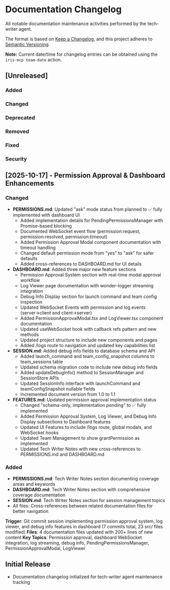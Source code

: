 # Documentation Changelog

All notable documentation maintenance activities performed by the tech-writer agent.

The format is based on [Keep a Changelog](https://keepachangelog.com/en/1.1.0/),
and this project adheres to [Semantic Versioning](https://semver.org/spec/v2.0.0.html).

**Note:** Current date/time for changelog entries can be obtained using the `iris-mcp team-date` action.

## [Unreleased]

### Added
### Changed
### Deprecated
### Removed
### Fixed
### Security

## [2025-10-17] - Permission Approval & Dashboard Enhancements

### Changed
- **PERMISSIONS.md**: Updated "ask" mode status from planned to ✅ fully implemented with dashboard UI
  - Added implementation details for PendingPermissionsManager with Promise-based blocking
  - Documented WebSocket event flow (permission:request, permission:resolved, permission:timeout)
  - Added Permission Approval Modal component documentation with timeout handling
  - Changed default permission mode from "yes" to "ask" for safer defaults
  - Added cross-references to DASHBOARD.md for UI details
- **DASHBOARD.md**: Added three major new feature sections
  - Permission Approval System section with real-time modal approval workflow
  - Log Viewer page documentation with wonder-logger streaming integration
  - Debug Info Display section for launch command and team config inspection
  - Updated WebSocket Events with permission and log events (server→client and client→server)
  - Added PermissionApprovalModal.tsx and LogViewer.tsx component documentation
  - Updated useWebSocket hook with callback refs pattern and new methods
  - Updated project structure to include new components and pages
  - Added /logs route to navigation and updated key capabilities list
- **SESSION.md**: Added debug info fields to database schema and API
  - Added launch_command and team_config_snapshot columns to team_sessions table
  - Updated schema migration code to include new debug info fields
  - Added updateDebugInfo() method to SessionManager and SessionStore APIs
  - Updated SessionInfo interface with launchCommand and teamConfigSnapshot nullable fields
  - Incremented document version from 1.0 to 1.1
- **FEATURES.md**: Updated permission approval implementation status
  - Changed "schema-only, implementation pending" to ✅ fully implemented
  - Added Permission Approval System, Log Viewer, and Debug Info Display subsections to Dashboard features
  - Updated UI Features to include /logs route, global modals, and WebSocket hooks
  - Updated Team Management to show grantPermission as implemented
  - Updated Tech Writer Notes with new cross-references to PERMISSIONS.md and DASHBOARD.md

### Added
- **PERMISSIONS.md**: Tech Writer Notes section documenting coverage areas and keywords
- **DASHBOARD.md**: Tech Writer Notes section with comprehensive coverage documentation
- **SESSION.md**: Tech Writer Notes section for session management topics
- All files: Cross-references between related documentation files for better navigation

**Trigger**: Git commit session implementing permission approval system, log viewer, and debug info features in dashboard (7 commits total, 23 src/ files modified)
**Files**: 4 documentation files updated with 200+ lines of new content
**Key Topics**: Permission approval, dashboard WebSocket integration, log streaming, debug info, PendingPermissionsManager, PermissionApprovalModal, LogViewer

## Initial Release
- Documentation changelog initialized for tech-writer agent maintenance tracking
